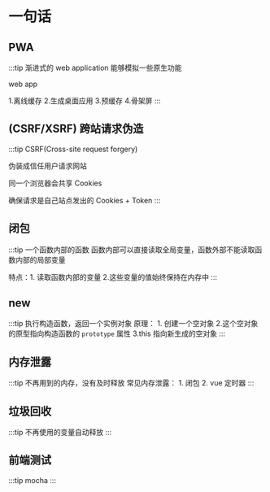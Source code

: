 # 一句话

## PWA

:::tip 渐进式的 web application 能够模拟一些原生功能

web app

1.离线缓存
2.生成桌面应用
3.预缓存
4.骨架屏
:::

## (CSRF/XSRF) 跨站请求伪造

:::tip CSRF(Cross-site request forgery)

伪装成信任用户请求网站

同一个浏览器会共享 Cookies

确保请求是自己站点发出的 Cookies + Token
:::

## 闭包

:::tip 一个函数内部的函数
函数内部可以直接读取全局变量，函数外部不能读取函数内部的局部变量

特点：1. 读取函数内部的变量 2.这些变量的值始终保持在内存中
:::

## new

:::tip 执行构造函数，返回一个实例对象
原理： 1. 创建一个空对象 2.这个空对象的原型指向构造函数的 `prototype` 属性 3.this 指向新生成的空对象
:::

## 内存泄露

:::tip 不再用到的内存，没有及时释放
常见内存泄露： 1. 闭包 2. vue 定时器
:::

## 垃圾回收

:::tip 不再使用的变量自动释放
:::

## 前端测试

:::tip mocha
:::